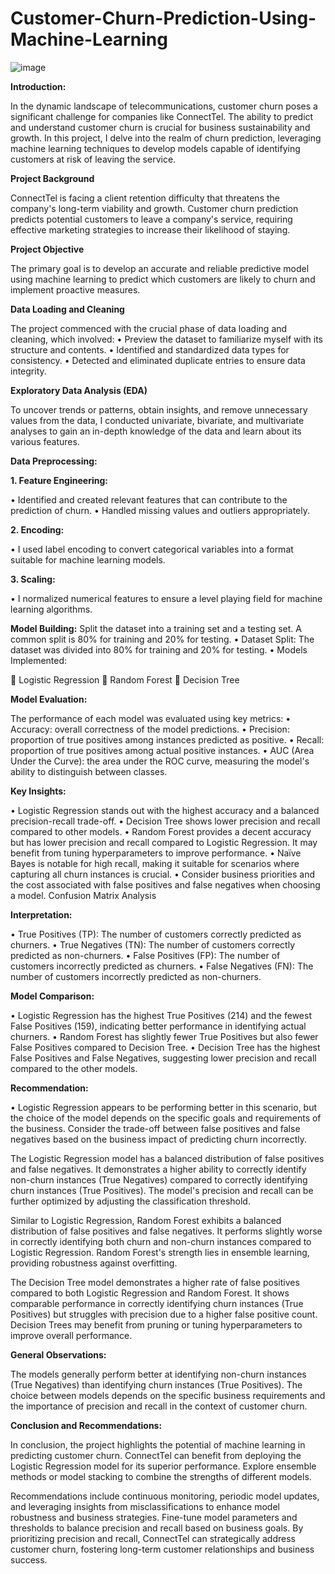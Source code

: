 # Customer-Churn-Prediction-Using-Machine-Learning

![image](https://www.neenopal.com/images/Understanding%20Customer%20Churn.png)

**Introduction:**

In the dynamic landscape of telecommunications, customer churn poses a significant challenge for companies like ConnectTel. The ability to predict and understand customer churn is crucial for business sustainability and growth. In this project, I delve into the realm of churn prediction, leveraging machine learning techniques to develop models capable of identifying customers at risk of leaving the service.

**Project Background**

ConnectTel is facing a client retention difficulty that threatens the company's long-term viability and growth. Customer churn prediction predicts potential customers to leave a company's service, requiring effective marketing strategies to increase their likelihood of staying.

**Project Objective**

The primary goal is to develop an accurate and reliable predictive model using machine learning to predict which customers are likely to churn and implement proactive measures.

**Data Loading and Cleaning**

The project commenced with the crucial phase of data loading and cleaning, which involved:
•	Preview the dataset to familiarize myself with its structure and contents.
•	Identified and standardized data types for consistency.
•	Detected and eliminated duplicate entries to ensure data integrity.


**Exploratory Data Analysis (EDA)**

To uncover trends or patterns, obtain insights, and remove unnecessary values from the data, I conducted univariate, bivariate, and multivariate analyses to gain an in-depth knowledge of the data and learn about its various features.

**Data Preprocessing:**

**1.	Feature Engineering:**

•	Identified and created relevant features that can contribute to the prediction of churn.
•	Handled missing values and outliers appropriately.

**2.	Encoding:**
  	
•	I used label encoding to convert categorical variables into a format suitable for machine learning models.

**3.	Scaling:**
  	
•	I normalized numerical features to ensure a level playing field for machine learning algorithms.

**Model Building:** Split the dataset into a training set and a testing set. A common split is 80% for training and 20% for testing.
•	Dataset Split: The dataset was divided into 80% for training and 20% for testing.
•	Models Implemented:

	Logistic Regression
	Random Forest
	Decision Tree

**Model Evaluation:**

The performance of each model was evaluated using key metrics:
•	Accuracy: overall correctness of the model predictions.
•	Precision: proportion of true positives among instances predicted as positive.
•	Recall: proportion of true positives among actual positive instances.
•	AUC (Area Under the Curve): the area under the ROC curve, measuring the model's ability to distinguish between classes.

**Key Insights:**

•	Logistic Regression stands out with the highest accuracy and a balanced precision-recall trade-off.
•	Decision Tree shows lower precision and recall compared to other models.
•	Random Forest provides a decent accuracy but has lower precision and recall compared to Logistic Regression. It may benefit from tuning hyperparameters to improve performance.
•	Naïve Bayes is notable for high recall, making it suitable for scenarios where capturing all churn instances is crucial.
•	Consider business priorities and the cost associated with false positives and false negatives when choosing a model.
Confusion Matrix Analysis

**Interpretation:**

•	True Positives (TP): The number of customers correctly predicted as churners.
•	True Negatives (TN): The number of customers correctly predicted as non-churners.
•	False Positives (FP): The number of customers incorrectly predicted as churners.
•	False Negatives (FN): The number of customers incorrectly predicted as non-churners.

**Model Comparison:**

•	Logistic Regression has the highest True Positives (214) and the fewest False Positives (159), indicating better performance in identifying actual churners.
•	Random Forest has slightly fewer True Positives but also fewer False Positives compared to Decision Tree.
•	Decision Tree has the highest False Positives and False Negatives, suggesting lower precision and recall compared to the other models.

**Recommendation:**

•	Logistic Regression appears to be performing better in this scenario, but the choice of the model depends on the specific goals and requirements of the business. Consider the trade-off between false positives and false negatives based on the business impact of predicting churn incorrectly.

The Logistic Regression model has a balanced distribution of false positives and false negatives. It demonstrates a higher ability to correctly identify non-churn instances (True Negatives) compared to correctly identifying churn instances (True Positives). The model's precision and recall can be further optimized by adjusting the classification threshold.

Similar to Logistic Regression, Random Forest exhibits a balanced distribution of false positives and false negatives. It performs slightly worse in correctly identifying both churn and non-churn instances compared to Logistic Regression. Random Forest's strength lies in ensemble learning, providing robustness against overfitting.

The Decision Tree model demonstrates a higher rate of false positives compared to both Logistic Regression and Random Forest. It shows comparable performance in correctly identifying churn instances (True Positives) but struggles with precision due to a higher false positive count. Decision Trees may benefit from pruning or tuning hyperparameters to improve overall performance.

**General Observations:**

The models generally perform better at identifying non-churn instances (True Negatives) than identifying churn instances (True Positives).
The choice between models depends on the specific business requirements and the importance of precision and recall in the context of customer churn.

**Conclusion and Recommendations:**

In conclusion, the project highlights the potential of machine learning in predicting customer churn. ConnectTel can benefit from deploying the Logistic Regression model for its superior performance. Explore ensemble methods or model stacking to combine the strengths of different models.

Recommendations include continuous monitoring, periodic model updates, and leveraging insights from misclassifications to enhance model robustness and business strategies. Fine-tune model parameters and thresholds to balance precision and recall based on business goals. By prioritizing precision and recall, ConnectTel can strategically address customer churn, fostering long-term customer relationships and business success.
